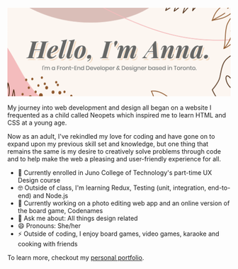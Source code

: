 ![Banner](https://github.com/annajliang/annajliang/blob/master/profile-banner.png)

My journey into web development and design all began on a website I frequented as a child called Neopets which inspired me to learn HTML and CSS at a young age.

Now as an adult, I've rekindled my love for coding and have gone on to expand upon my previous skill set and knowledge, but one thing that remains the same is my desire to creatively solve problems through code and to help make the web a pleasing and user-friendly experience for all.

- 🏫 Currently enrolled in Juno College of Technology's part-time UX Design course
- 🤓 Outside of class, I'm learning Redux, Testing (unit, integration, end-to-end) and Node.js
- 🚧 Currently working on a photo editing web app and an online version of the board game, Codenames
- 💬 Ask me about: All things design related
- 😄 Pronouns: She/her
- ⚡️ Outside of coding, I enjoy board games, video games, karaoke and cooking with friends

To learn more, checkout my <a href="https://annaliang.dev/">personal portfolio</a>.
